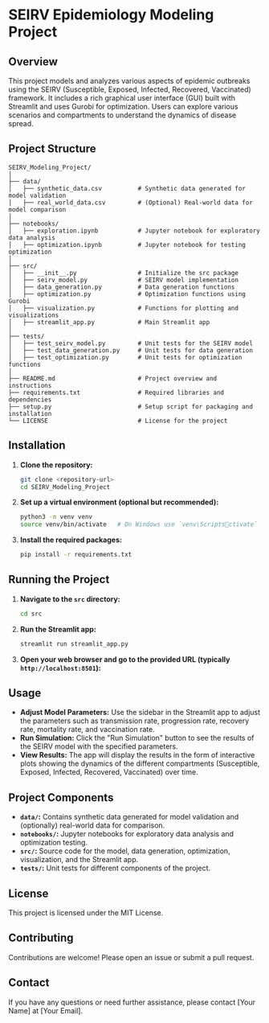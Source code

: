 
# SEIRV Epidemiology Modeling Project

## Overview
This project models and analyzes various aspects of epidemic outbreaks using the SEIRV (Susceptible, Exposed, Infected, Recovered, Vaccinated) framework. It includes a rich graphical user interface (GUI) built with Streamlit and uses Gurobi for optimization. Users can explore various scenarios and compartments to understand the dynamics of disease spread.

## Project Structure
```
SEIRV_Modeling_Project/
│
├── data/
│   ├── synthetic_data.csv          # Synthetic data generated for model validation
│   ├── real_world_data.csv         # (Optional) Real-world data for model comparison
│
├── notebooks/
│   ├── exploration.ipynb           # Jupyter notebook for exploratory data analysis
│   ├── optimization.ipynb          # Jupyter notebook for testing optimization
│
├── src/
│   ├── __init__.py                 # Initialize the src package
│   ├── seirv_model.py              # SEIRV model implementation
│   ├── data_generation.py          # Data generation functions
│   ├── optimization.py             # Optimization functions using Gurobi
│   ├── visualization.py            # Functions for plotting and visualizations
│   ├── streamlit_app.py            # Main Streamlit app
│
├── tests/
│   ├── test_seirv_model.py         # Unit tests for the SEIRV model
│   ├── test_data_generation.py     # Unit tests for data generation
│   ├── test_optimization.py        # Unit tests for optimization functions
│
├── README.md                       # Project overview and instructions
├── requirements.txt                # Required libraries and dependencies
├── setup.py                        # Setup script for packaging and installation
└── LICENSE                         # License for the project
```

## Installation

1. **Clone the repository:**
   ```bash
   git clone <repository-url>
   cd SEIRV_Modeling_Project
   ```

2. **Set up a virtual environment (optional but recommended):**
   ```bash
   python3 -m venv venv
   source venv/bin/activate   # On Windows use `venv\Scriptsctivate`
   ```

3. **Install the required packages:**
   ```bash
   pip install -r requirements.txt
   ```

## Running the Project

1. **Navigate to the `src` directory:**
   ```bash
   cd src
   ```

2. **Run the Streamlit app:**
   ```bash
   streamlit run streamlit_app.py
   ```

3. **Open your web browser and go to the provided URL (typically `http://localhost:8501`):**

## Usage

- **Adjust Model Parameters:** Use the sidebar in the Streamlit app to adjust the parameters such as transmission rate, progression rate, recovery rate, mortality rate, and vaccination rate.
- **Run Simulation:** Click the "Run Simulation" button to see the results of the SEIRV model with the specified parameters.
- **View Results:** The app will display the results in the form of interactive plots showing the dynamics of the different compartments (Susceptible, Exposed, Infected, Recovered, Vaccinated) over time.

## Project Components

- **`data/`:** Contains synthetic data generated for model validation and (optionally) real-world data for comparison.
- **`notebooks/`:** Jupyter notebooks for exploratory data analysis and optimization testing.
- **`src/`:** Source code for the model, data generation, optimization, visualization, and the Streamlit app.
- **`tests/`:** Unit tests for different components of the project.

## License

This project is licensed under the MIT License.

## Contributing

Contributions are welcome! Please open an issue or submit a pull request.

## Contact

If you have any questions or need further assistance, please contact [Your Name] at [Your Email].
